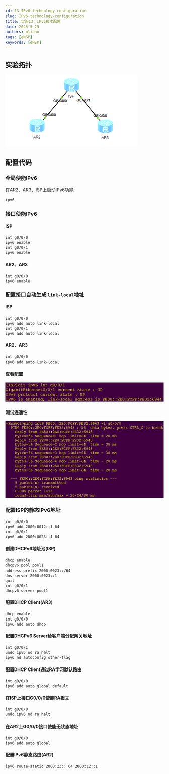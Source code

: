 ```yaml
---
id: 13-IPv6-technology-configuration
slug: IPv6-technology-configuration
title: 实验13：IPv6技术配置
date: 2025-5-29
authors: m1ishu
tags: [eNSP]
keywords: [eNSP]
---
```

## 实验拓扑

![1748481501771](image/13.IPv6技术配置/1748481501771.png)

## 配置代码

### 全局使能IPv6

在AR2、AR3、ISP上启动IPv6功能

```
ipv6
```

### 接口使能IPv6

#### ISP

```
int g0/0/0
ipv6 enable
int g0/0/1
ipv6 enable
```

#### AR2、AR3

```
int g0/0/0
ipv6 enable
```

### 配置接口自动生成 `link-local`地址

#### ISP

```
int g0/0/0
ipv6 add auto link-local
int g0/0/1
ipv6 add auto link-local
```

#### AR2、AR3

```
int g0/0/0
ipv6 add auto link-local
```

#### 查看配置

![1748481775936](image/13.IPv6技术配置/1748481775936.png)

#### 测试连通性

![1748481887206](image/13.IPv6技术配置/1748481887206.png)

### 配置ISP的静态IPv6地址

```
int g0/0/0
ipv6 add 2000:0012::1 64
int g0/0/1
ipv6 add 2000:0023::1 64
```

#### 创建DHCPv6地址池(ISP)

```
dhcp enable
dhcpv6 pool pool1
address prefix 2000:0023::/64
dns-server 2000:0023::1
quit
int g0/0/1
dhcpv6 server pool1
```

#### 配置DHCP Client(AR3)

```
dhcp enable
int g0/0/0
ipv6 add auto dhcp
```

#### 配置DHCPv6 Server给客户端分配网关地址

```
int g0/0/1
undo ipv6 nd ra halt
ipv6 nd autoconfig other-flag
```

#### 配置DHCP Client通过RA学习默认路由

```
int g0/0/0
ipv6 add auto global default
```

#### 在ISP上接口G0/0/0使能RA报文

```
int g0/0/0
undo ipv6 nd ra halt
```

#### 在AR2上G0/0/0接口使能无状态地址

```
int g0/0/0
ipv6 add auto global
```

#### 配置IPv6静态路由(AR2)

```
ipv6 route-static 2000:23:: 64 2000:12::1
```
